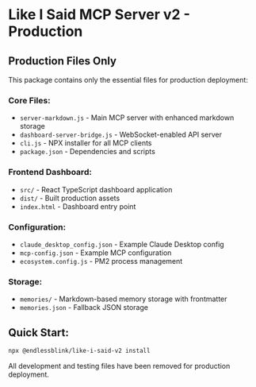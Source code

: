 # Like I Said MCP Server v2 - Production

## Production Files Only

This package contains only the essential files for production deployment:

### Core Files:
- `server-markdown.js` - Main MCP server with enhanced markdown storage
- `dashboard-server-bridge.js` - WebSocket-enabled API server  
- `cli.js` - NPX installer for all MCP clients
- `package.json` - Dependencies and scripts

### Frontend Dashboard:
- `src/` - React TypeScript dashboard application
- `dist/` - Built production assets
- `index.html` - Dashboard entry point

### Configuration:
- `claude_desktop_config.json` - Example Claude Desktop config
- `mcp-config.json` - Example MCP configuration
- `ecosystem.config.js` - PM2 process management

### Storage:
- `memories/` - Markdown-based memory storage with frontmatter
- `memories.json` - Fallback JSON storage

## Quick Start:
```bash
npx @endlessblink/like-i-said-v2 install
```

All development and testing files have been removed for production deployment.
